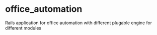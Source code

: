 office_automation
=================

Rails application for office automation with different plugable engine for different modules
